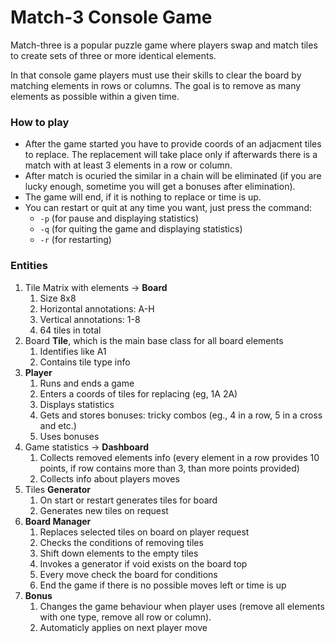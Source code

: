 # Match-3 Console Game

Match-three is a popular puzzle game where players swap and match tiles to create sets of three or more identical elements. 

In that console game players must use their skills to clear the board by matching elements in rows or columns. The goal is to remove as many elements as possible within a given time. 

### How to play

- After the game started you have to provide coords of an adjacment tiles to replace. The replacement will take place only if afterwards there is a match with at least 3 elements in a row or column.
- After match is ocuried the similar in a chain will be eliminated (if you are lucky enough, sometime you will get a bonuses after elimination).
- The game will end, if it is nothing to replace or time is up.
- You can restart or quit at any time you want, just press the command:
  - `-p` (for pause and displaying statistics)
  - `-q` (for quiting the game and displaying statistics)
  - `-r` (for restarting)

### Entities

1. Tile Matrix with elements -> **Board**
   1. Size 8x8
   2. Horizontal annotations: A-H
   3. Vertical annotations: 1-8
   4. 64 tiles in total
2. Board **Tile**, which is the main base class for all board elements
   1. Identifies like A1
   2. Contains tile type info
3. **Player**
   1. Runs and ends a game
   2. Enters a coords of tiles for replacing (eg, 1A 2A)
   3. Displays statistics
   4. Gets and stores bonuses: tricky combos (eg., 4 in a row, 5 in a cross and etc.)
   5. Uses bonuses
4. Game statistics -> **Dashboard**
   1. Collects removed elements info (every element in a row provides 10 points, if row contains more than 3, than more points provided)
   2. Collects info about players moves
5. Tiles **Generator**
   1. On start or restart generates tiles for board
   2. Generates new tiles on request
6. **Board Manager**
   1. Replaces selected tiles on board on player request
   2. Checks the conditions of removing tiles
   3. Shift down elements to the empty tiles
   4. Invokes a generator if void exists on the board top
   5. Every move check the board for conditions
   6. End the game if there is no possible moves left or time is up
7. **Bonus**
   1. Changes the game behaviour when player uses (remove all elements with one type, remove all row or column).
   2. Automaticly applies on next player move
